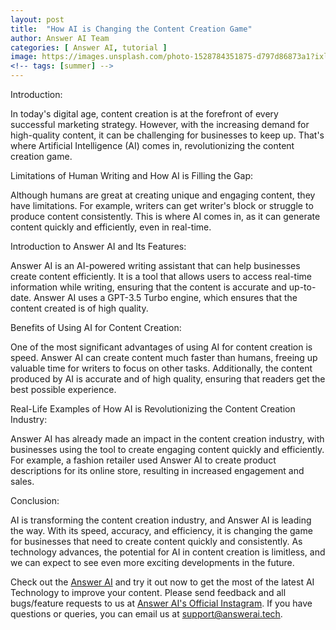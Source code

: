 ```yaml
---
layout: post
title:  "How AI is Changing the Content Creation Game"
author: Answer AI Team
categories: [ Answer AI, tutorial ]
image: https://images.unsplash.com/photo-1528784351875-d797d86873a1?ixlib=rb-1.2.1&auto=format&fit=crop&w=750&q=80
<!-- tags: [summer] -->
---
```

Introduction:

In today's digital age, content creation is at the forefront of every successful marketing strategy. However, with the increasing demand for high-quality content, it can be challenging for businesses to keep up. That's where Artificial Intelligence (AI) comes in, revolutionizing the content creation game.

Limitations of Human Writing and How AI is Filling the Gap:

Although humans are great at creating unique and engaging content, they have limitations. For example, writers can get writer's block or struggle to produce content consistently. This is where AI comes in, as it can generate content quickly and efficiently, even in real-time.

Introduction to Answer AI and Its Features:

Answer AI is an AI-powered writing assistant that can help businesses create content efficiently. It is a tool that allows users to access real-time information while writing, ensuring that the content is accurate and up-to-date. Answer AI uses a GPT-3.5 Turbo engine, which ensures that the content created is of high quality.

Benefits of Using AI for Content Creation:

One of the most significant advantages of using AI for content creation is speed. Answer AI can create content much faster than humans, freeing up valuable time for writers to focus on other tasks. Additionally, the content produced by AI is accurate and of high quality, ensuring that readers get the best possible experience.

Real-Life Examples of How AI is Revolutionizing the Content Creation Industry:

Answer AI has already made an impact in the content creation industry, with businesses using the tool to create engaging content quickly and efficiently. For example, a fashion retailer used Answer AI to create product descriptions for its online store, resulting in increased engagement and sales.

Conclusion:

AI is transforming the content creation industry, and Answer AI is leading the way. With its speed, accuracy, and efficiency, it is changing the game for businesses that need to create content quickly and consistently. As technology advances, the potential for AI in content creation is limitless, and we can expect to see even more exciting developments in the future.

Check out the [Answer AI][answerai-website] and try it out now to get the most of the latest AI Technology to improve your content. Please send feedback and all bugs/feature requests to us at [Answer AI's Official Instagram][answerai-insta]. If you have questions or queries, you can email us at [support@answerai.tech][answerai-support].

[answerai-website]: https://jekyllrb.com/docs/home
[answerai-insta]:  https://instagram.com/answerai.tech 
[answerai-support]: support@answerai.tech

